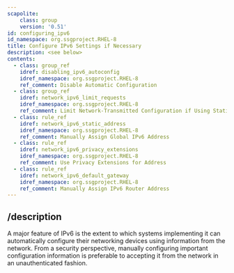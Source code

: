 ```yaml
---
scapolite:
    class: group
    version: '0.51'
id: configuring_ipv6
id_namespace: org.ssgproject.RHEL-8
title: Configure IPv6 Settings if Necessary
description: <see below>
contents:
  - class: group_ref
    idref: disabling_ipv6_autoconfig
    idref_namespace: org.ssgproject.RHEL-8
    ref_comment: Disable Automatic Configuration
  - class: group_ref
    idref: network_ipv6_limit_requests
    idref_namespace: org.ssgproject.RHEL-8
    ref_comment: Limit Network-Transmitted Configuration if Using Static IPv ...
  - class: rule_ref
    idref: network_ipv6_static_address
    idref_namespace: org.ssgproject.RHEL-8
    ref_comment: Manually Assign Global IPv6 Address
  - class: rule_ref
    idref: network_ipv6_privacy_extensions
    idref_namespace: org.ssgproject.RHEL-8
    ref_comment: Use Privacy Extensions for Address
  - class: rule_ref
    idref: network_ipv6_default_gateway
    idref_namespace: org.ssgproject.RHEL-8
    ref_comment: Manually Assign IPv6 Router Address
---
```



## /description

A
major feature of IPv6 is the extent to which systems implementing it can
automatically configure their networking devices using information from
the network. From a security perspective, manually configuring important
configuration information is preferable to accepting it from the network
in an unauthenticated fashion.
